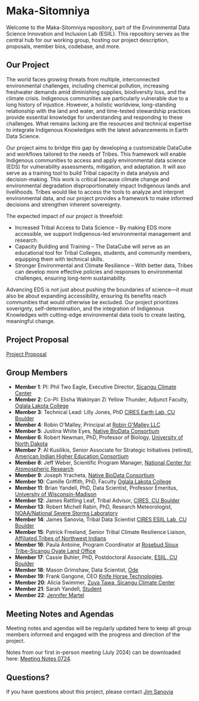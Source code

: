 # Maka-Sitomniya

Welcome to the Maka-Sitomniya repository, part of the Environmental Data Science Innovation and Inclusion Lab (ESIIL). This repository serves as the central hub for our working group, hosting our project description, proposals, member bios, codebase, and more.

## Our Project

The world faces growing threats from multiple, interconnected environmental challenges, including chemical pollution, increasing freshwater demands amid diminishing supplies, biodiversity loss, and the climate crisis. Indigenous communities are particularly vulnerable due to a long history of injustice. However, a holistic worldview, long-standing relationship with the land and water, and time-tested stewardship practices provide essential knowledge for understanding and responding to these challenges. What remains lacking are the resources and technical expertise to integrate Indigenous Knowledges with the latest advancements in Earth Data Science.

Our project aims to bridge this gap by developing a customizable DataCube and workflows tailored to the needs of Tribes. This framework will enable Indigenous communities to access and apply environmental data science (EDS) for vulnerability assessments, mitigation, and adaptation. It will aso serve as a training tool to build Tribal capacity in data analysis and decision-making. This work is critical because climate change and environmental degradation disproportionately impact Indigenous lands and livelihoods. Tribes would like to access the tools to analyze and interpret environmental data, and our project provides a framework to make informed decisions and strengthen inherent sovereignty.

The expected impact of our project is threefold:

- Increased Tribal Access to Data Science – By making EDS more accessible, we support Indigenous-led environmental management and research.
- Capacity Building and Training – The DataCube will serve as an educational tool for Tribal Colleges, students, and community members, equipping them with technical skills.
- Stronger Environmental and Climate Resilience – With better data, Tribes can develop more effective policies and responses to environmental challenges, ensuring long-term sustainability.

Advancing EDS is not just about pushing the boundaries of science—it must also be about expanding accessibility, ensuring its benefits reach communities that would otherwise be excluded. Our project prioritizes soverignty, self-determination, and the integration of Indigenous Knowledges with cutting-edge environmental data tools to create lasting, meaningful change.

## Project Proposal

[Project Proposal](https://docs.google.com/document/d/1Zyn74ojGFBTSYp8-2dNQ1ouPXgdZeUnC/edit)


## Group Members

- **Member 1**: PI: Phil Two Eagle, Executive Director, [Sicangu Climate Center](https://sicangudata.org) 
- **Member 2**: Co-PI: Elisha Wakinyan Zi Yellow Thunder, Adjunct Faculty, [Oglala Lakota College](https://www.olc.edu)
- **Member 3**: Technical Lead: Lilly Jones, PhD [CIRES Earth Lab, CU Boulder](https://earthlab.colorado.edu)
- **Member 4**: Robin O'Malley, Principal at [Robin O'Malley LLC](https://www.robinomalleyllc.com)  
- **Member 5**: Justina White Eyes, [Native BioData Consortium](https://nativebio.org)  
- **Member 6**: Robert Newman, PhD, Professor of Biology, [University of North Dakota](https://campus.und.edu/directory/robert.newman)
- **Member 7**: Al Kusilikis, Senior Associate for Strategic Initiatives (retired), [American Indian Higher Education Consortium](https://www.linkedin.com/in/al-kuslikis-aa16374b/)
- **Member 8**: Jeff Weber, Scientific Program Manager, [National Center for Atomospheric Research](https://ncar.ucar.edu) 
- **Member 9**: Joseph Yracheta, [Native BioData Consortium](https://nativebio.org) 
- **Member 10**: Camille Griffith, PhD, Faculty [Oglala Lakota College](https://www.olc.edu)
- **Member 11**: Brian Yandell, PhD, Data Scientist, Professor Emeritus, [University of Wisconsin-Madison](https://byandell.github.io)
- **Member 12**: James Rattling Leaf, Tribal Advisor, [CIRES, CU Boulder](https://cires.colorado.edu/people/james-rattling-leaf) 
- **Member 13**: Robert Michell Rabin, PhD, Research Meteorologist, [NOAA/National Severe Storms Laboratory](https://www.cira.colostate.edu/staff/rabin-robert-m/) 
- **Member 14**: James Sanovia, Tribal Data Scientist [CIRES ESIIL Lab, CU Boulder](https://esiil.org)
- **Member 15**: Patrick Freeland, Senior Tribal Climate Resilience Liaison, [Affiliated Tribes of Northwest Indians](https://atnitribes.org/about/our-staff/)
- **Member 16**: Paula Antoine, Program Coordinator at [Rosebud Sioux Tribe-Sicangu Oyate Land Office](https://www.rosebudsiouxtribe-nsn.gov/rstland)
- **Member 17**: Cassie Buhler, PhD, Postdoctoral Associate, [ESIIL, CU Boulder](https://cassiebuhler.github.io/)
- **Member 18**: Mason Grimshaw, Data Scientist, [Ode](https://ode.partners/en/team)
- **Member 19**: Frank Gangone, CEO [Knife Horse Technologies](https://www.linkedin.com/in/frank-gangone-90920238/).
- **Member 20**: Alicia Swimmer, [Zuya Tawa, Sicangu Climate Center](https://www.linkedin.com/in/aliciaswimmer/)
- **Member 21**: Sarah Yandell, [Student](https://www.linkedin.com/in/yandell-sarah/)
- **Member 22**: [Jennifer Martel](https://www.linkedin.com/in/jen-martel-189731329/)

## Meeting Notes and Agendas

Meeting notes and agendas will be regularly updated here to keep all group members informed and engaged with the progress and direction of the project. 

Notes from our first in-person meeting (July 2024) can be downloaded here: [Meeting Notes 0724](https://github.com/CU-ESIIL/Maka-Sitomniya/blob/main/docs/Summary%20In%20person%20meeting%20notes%200724.docx).

## Questions? 
If you have questions about this project, please contact [Jim Sanovia](mailto:James.Sanovia@colorado.edu)

